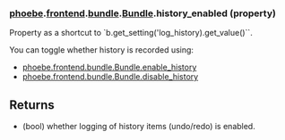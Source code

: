 ### [phoebe](phoebe.md).[frontend](phoebe.frontend.md).[bundle](phoebe.frontend.bundle.md).[Bundle](phoebe.frontend.bundle.Bundle.md).history_enabled (property)




Property as a shortcut to `b.get_setting('log_history).get_value()``.

You can toggle whether history is recorded using:
* [phoebe.frontend.bundle.Bundle.enable_history](phoebe.frontend.bundle.Bundle.enable_history.md)
* [phoebe.frontend.bundle.Bundle.disable_history](phoebe.frontend.bundle.Bundle.disable_history.md)

Returns
------
* (bool) whether logging of history items (undo/redo) is enabled.

